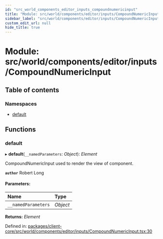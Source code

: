 ```yaml
---
id: "src_world_components_editor_inputs_compoundnumericinput"
title: "Module: src/world/components/editor/inputs/CompoundNumericInput"
sidebar_label: "src/world/components/editor/inputs/CompoundNumericInput"
custom_edit_url: null
hide_title: true
---
```


# Module: src/world/components/editor/inputs/CompoundNumericInput

## Table of contents

### Namespaces

- [default](src_world_components_editor_inputs_compoundnumericinput.default.md)

## Functions

### default

▸ **default**(`__namedParameters`: *Object*): *Element*

CompoundNumericInput used to render the view of component.

**`author`** Robert Long

#### Parameters:

Name | Type |
:------ | :------ |
`__namedParameters` | *Object* |

**Returns:** *Element*

Defined in: [packages/client-core/src/world/components/editor/inputs/CompoundNumericInput.tsx:30](https://github.com/xr3ngine/xr3ngine/blob/77d12cea0/packages/client-core/src/world/components/editor/inputs/CompoundNumericInput.tsx#L30)
